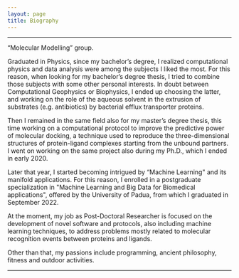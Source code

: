 ```yaml
---
layout: page
title: Biography
---
```

---

<p align="justify>

<p>I am a Post-Doctoral Researcher at the University of Cagliari (Italy), working at the Physics Department, in the <a href="https://molmod.dsf.unica.it/people">“Molecular Modelling” group</a>. <br>

Graduated in Physics, since my bachelor’s degree, I realized computational physics and data analysis were among the subjects I liked the most. For this reason, when looking for my bachelor’s degree thesis, I tried to combine those subjects with some other personal interests. In doubt between Computational Geophysics or Biophysics, I ended up choosing the latter, and working on the role of the aqueous solvent in the extrusion of substrates (e.g. antibiotics) by bacterial efflux transporter proteins.
</p>

<p>Then I remained in the same field also for my master’s degree thesis, this time working on a computational protocol to improve the predictive power of molecular docking, a technique used to reproduce the three-dimensional structures of protein-ligand complexes starting from the unbound partners. I went on working on the same project also during my Ph.D., which I ended in early 2020. 
</p>

<p>Later that year, I started becoming intrigued by “Machine Learning" and its manifold applications. For this reason, I enrolled in a postgraduate specialization in "Machine Learning and Big Data for Biomedical applications", offered by the University of Padua, from which I graduated in September 2022. <br>

At the moment, my job as Post-Doctoral Researcher is focused on the development of novel software and protocols, also including machine learning techniques, to address problems mostly related to molecular recognition events between proteins and ligands.
</p>
<p>Other than that, my passions include programming, ancient philosophy, fitness and outdoor activities.
</p>
<hr style="height:2px;border-width:0;color:gray;background-color:gray">

</p>

